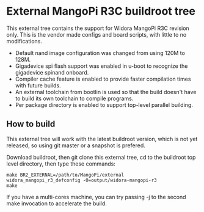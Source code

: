 # External MangoPi R3C buildroot tree #

This external tree contains the support for Widora MangoPi R3C revision only. This is the vendor made configs and board scripts, with little to no modifications.

* Default nand image configuration was changed from using 120M to 128M.
* Gigadevice spi flash support was enabled in u-boot to recognize the gigadevice spinand onboard.
* Compiler cache feature is enabled to provide faster compilation times with future builds.
* An external toolchain from bootlin is used so that the build doesn't have to build its own toolchain to compile programs.
* Per package directory is enabled to support top-level parallel building.

## How to build ##

This external tree will work with the latest buildroot version, which is not yet released, so using git master or a snapshot is prefered.

Download buildroot, then git clone this external tree, cd to the buildroot top level directory, then type these commands:

```
make BR2_EXTERNAL=/path/to/MangoPi/external widora_mangopi_r3_defconfig -O=output/widora-mangopi-r3
make
```

If you have a multi-cores machine, you can try passing -j to the second make invocation to accelerate the build.
